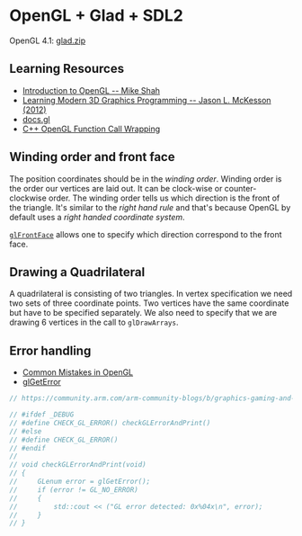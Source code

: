 # OpenGL + Glad + SDL2

OpenGL 4.1:
[glad.zip](https://glad.dav1d.de/#language=c&specification=gl&api=gl%3D4.1&api=gles1%3Dnone&api=gles2%3Dnone&api=glsc2%3Dnone&profile=compatibility&loader=on)

## Learning Resources

- [Introduction to OpenGL -- Mike Shah](https://www.youtube.com/playlist?list=PLvv0ScY6vfd9zlZkIIqGDeG5TUWswkMox)
- [Learning Modern 3D Graphics Programming -- Jason L. McKesson (2012)](https://nicolbolas.github.io/oldtut/)
- [docs.gl](https://docs.gl/)
- [C++ OpenGL Function Call Wrapping](https://indiegamedev.net/2020/01/17/c-opengl-function-call-wrapping/)

## Winding order and front face

The position coordinates should be in the _winding order_.
Winding order is the order our vertices are laid out.
It can be clock-wise or counter-clockwise order.
The winding order tells us which direction is the front of the triangle.
It's similar to the _right hand rule_ and that's because OpenGL by default uses a _right handed coordinate system_.

[`glFrontFace`](https://docs.gl/gl4/glFrontFace) allows one to specify which direction correspond to the front face.

## Drawing a Quadrilateral

A quadrilateral is consisting of two triangles.
In vertex specification we need two sets of three coordinate points.
Two vertices have the same coordinate but have to be specified separately.
We also need to specify that we are drawing 6 vertices in the call to `glDrawArrays`.

## Error handling

- [Common Mistakes in OpenGL](https://khronos.org/opengl/wiki/Common_Mistakes)
- [glGetError]()

```cpp
// https://community.arm.com/arm-community-blogs/b/graphics-gaming-and-vr-blog/posts/easier-opengl-es-debugging-on-arm-mali-gpus-with-gl_5f00_khr_5f00_debug

// #ifdef _DEBUG
// #define CHECK_GL_ERROR() checkGLErrorAndPrint()
// #else
// #define CHECK_GL_ERROR()
// #endif
//
// void checkGLErrorAndPrint(void)
// {
//     GLenum error = glGetError();
//     if (error != GL_NO_ERROR)
//     {
//         std::cout << ("GL error detected: 0x%04x\n", error);
//     }
// }
```
